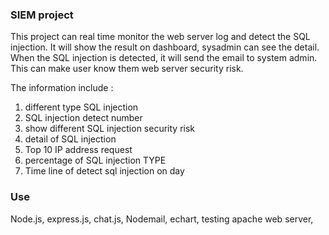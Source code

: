 ### SIEM project
This project can real time monitor the web server log and detect the SQL injection.
It will show the result on dashboard, sysadmin can see the detail.
When the SQL injection is detected, it will send the email to system admin.
This can make user know them web server security risk.

The information include : 
1. different type SQL injection
2. SQL injection detect number
3. show different SQL injection security risk
4. detail of SQL injection
5. Top 10 IP address request
6. percentage of SQL injection TYPE
7. Time line of detect sql injection on day


### Use
Node.js, express.js, chat.js, Nodemail, echart, testing apache web server,

